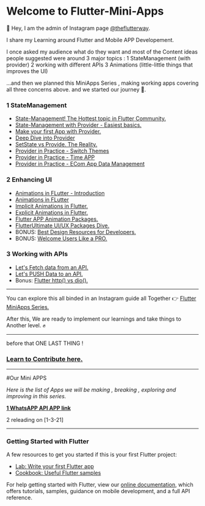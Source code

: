 # Welcome to Flutter-Mini-Apps

👋 Hey, I am the admin of Instagram page [@theflutterway](https://www.instagram.com/theflutterway/).

I share my Learning around Flutter and  Mobile APP Developement.

I once asked my audience what do they want and most of the Content ideas people suggested were around 3 major topics :
1 StateManagement (with provider)
2 working with different APIs
3 Animations  (little-little things that improves the UI)

  ...and then we planned this MiniApps Series , making working apps covering all three concerns above.
and we started our journey 🚀.

### 1 StateManagement
  - [State-Management! The Hottest topic in Flutter Community.](https://www.instagram.com/p/CHpSyJsgxRa/)
  - [State-Management with Provider - Easiest basics.](https://www.instagram.com/p/CHsCJMjgZV7/)
  - [Make your first App with Provider.](https://www.instagram.com/p/CHui_P_Ayxt/)
  - [Deep Dive into Provider](https://www.instagram.com/p/CHzXtI5gOyx/)
  - [SetState vs Provide. The Reality.](https://www.instagram.com/p/CH19AwEgg_z/)
  - [Provider in Practice - Switch Themes](https://www.instagram.com/p/CH66lJsAurQ/)
  - [Provider in Practice - Time APP](https://www.instagram.com/p/CH9cuNqApDF/)
  - [Provider in Practice - ECom App Data Management](https://www.instagram.com/p/CIASHQ0gSph/)
  
### 2 Enhancing UI
  - [Animations in FLutter - Introduction](https://www.instagram.com/p/CIIB8P7AJCk/)
  - [Animations in FLutter](https://www.instagram.com/p/CGH41JbgXX9/)
  - [Implicit Animations in Flutter.](https://www.instagram.com/p/CGZ4kS9ANMR/)
  - [Explicit Animations in Flutter.](https://www.instagram.com/p/CGq9KIrgG_3/)
  - [Flutter APP Animation Packages.](https://www.instagram.com/p/CINxmfVgg8b/)
  - [FlutterUltimate UI/UX Packages Dive.](https://www.instagram.com/p/CISDg9eA2SC/)
  - BONUS: [Best Design Resources for Developers.](https://www.instagram.com/p/CIsCLvQg-M9/)
  - BONUS: [Welcome Users Like a PRO.](https://www.instagram.com/p/CK3BXG-ghnO/)

### 3 Working with APIs
  - [Let's Fetch data from an API.](https://www.instagram.com/p/CIVSNtJADkg/)
  - [Let's PUSH Data to an API.](https://www.instagram.com/p/CIZxiqvg1zL/)
  - Bonus: [Flutter http() vs dio().](https://www.instagram.com/p/CIpPF2fgL_z/)

-------

You can explore this all binded in an Instagram guide all Together 👉 [Flutter MiniApps Series.](https://www.instagram.com/theflutterway/guide/flutter-mini-apps-series/17862996872166800/)


After this,
We are ready to implement our learnings and take things to Another level. ✊

------
before that
ONE LAST THING !
### [Learn to Contribute here.](https://github.com/ashitechdev/Learn-to-Contribute)
-----

#Our Mini APPS 

*Here is the list of Apps we will be making , breaking , exploring and improving in this series.*

[**1 WhatsAPP API APP link**](https://github.com/ashitechdev/Flutter-Mini-Apps/tree/master/1%20WhatsApp%20API%20App)

2 releading on [1-3-21]


-----------------

### Getting Started with Flutter

A few resources to get you started if this is your first Flutter project:

- [Lab: Write your first Flutter app](https://flutter.dev/docs/get-started/codelab)
- [Cookbook: Useful Flutter samples](https://flutter.dev/docs/cookbook)

For help getting started with Flutter, view our
[online documentation](https://flutter.dev/docs), which offers tutorials,
samples, guidance on mobile development, and a full API reference.
